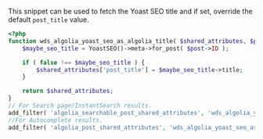This snippet can be used to fetch the Yoast SEO title and if set, override the default `post_title` value.

```php
<?php
function wds_algolia_yoast_seo_as_algolia_title( $shared_attributes, $post ) {
	$maybe_seo_title = YoastSEO()->meta->for_post( $post->ID );

	if ( false !== $maybe_seo_title ) {
		$shared_attributes['post_title'] = $maybe_seo_title->title;
	}

	return $shared_attributes;
}
// For Search page/InstantSearch results.
add_filter( 'algolia_searchable_post_shared_attributes', 'wds_algolia_yoast_seo_as_algolia_title', 10, 2 );
//For Autocomplete results.
add_filter( 'algolia_post_shared_attributes', 'wds_algolia_yoast_seo_as_algolia_title', 10, 2 );
```
